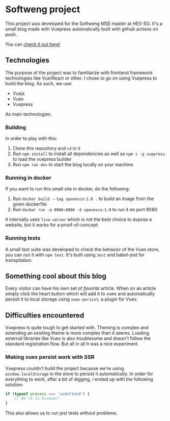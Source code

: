 # Softweng project

This project was developed for the Softweng MSE master at HES-SO. It's a small blog made with Vuepress automatically built with github actions on push.

You can [check it out here!](https://guigui.ch/)

## Technologies
The purpose of the project was to familiarize with frontend framework technologies like Vue/React or other.
I chose to go on using Vuepress to build the blog. As such, we use:
- Vuejs
- Vuex
- Vuepress

As main technologies.

### Building
In order to play with this:
1. Clone this repository and `cd` in it
2. Run `npm install` to install all dependencies as well as `npm i -g vuepress` to load the vuepress builder
3. Run `npm run dev` to start the blog locally on your machine

### Running in docker
If you want to run this small site in docker, do the following:
1. Run `docker build --tag vpovesco:1.0 .` to build an image from the given dockerfile
2. Run `docker run -p 8080:8080 -d vpovesco:1.0` to run it on port 8080

It internally uses `live-server` which is not the best choice to expose a website, but it works for a proof-of-concept.

### Running tests
A small test suite was developed to check the behavior of the Vuex store, you can run it with `npm test`.
It's built using `Jest` and babel-jest for transpilation.

## Something cool about this blog
Every visitor can have his own set of *favorite* article. When on an article simply click the heart button
which will add it to vuex and automatically persist it to local storage using `vuex-persist`, a plugin
for Vuex.

## Difficulties encountered
Vuepress is quite tough to get started with. Theming is complex and extending an existing theme is more
complex than it seems. Loading external libraries like Vuex is also troublesome and doesn't follow the
standard registration flow. But all in all it was a nice experiment.

### Making vuex persist work with SSR
Vuepress couldn't build the project because we're using `window.localStorage` in the store to persist it
automatically. In order for everything to work, after a bit of digging, I ended up with the following
solution:
```js
if (typeof process === 'undefined') {
    // We're in browser!
}
```
This also allows us to run jest tests without problems.

